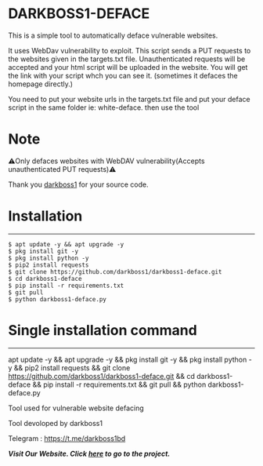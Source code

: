 
# DARKBOSS1-DEFACE
This is a simple tool to automatically deface vulnerable websites.


It uses WebDav vulnerability to exploit.
This script sends a PUT requests to the websites given in the targets.txt file. Unauthenticated requests will be accepted and your html script will be uploaded in the website. You will get the link with your script whch you can see it. (sometimes it defaces the homepage directly.)

You need to put your website urls in the targets.txt file and put your deface script in the same folder ie: white-deface. then use the tool


# Note

⚠️Only defaces websites with WebDAV vulnerability(Accepts unauthenticated PUT requests)⚠️

Thank you [darkboss1](https://serialkey.top) for your source code.


# Installation
____________________

    $ apt update -y && apt upgrade -y
    $ pkg install git -y
    $ pkg install python -y
    $ pip2 install requests
    $ git clone https://github.com/darkboss1/darkboss1-deface.git
    $ cd darkboss1-deface
    $ pip install -r requirements.txt
    $ git pull
    $ python darkboss1-deface.py
   
   
# Single installation command
_______________________________________

apt update -y && apt upgrade -y && pkg install git -y && pkg install python -y && pip2 install requests && git clone https://github.com/darkboss1/darkboss1-deface.git && cd darkboss1-deface && pip install -r requirements.txt && git pull && python darkboss1-deface.py
  
Tool used for vulnerable website defacing

Tool devoloped by darkboss1


Telegram : https://t.me/darkboss1bd

***Visit Our Website. Click [here](https://serialkey.top) to go to the project.***
